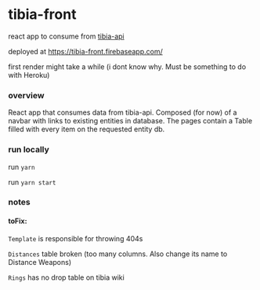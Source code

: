 # tibia-front
react app to consume from [tibia-api](https://github.com/rafaellvs/tibia-api)

deployed at https://tibia-front.firebaseapp.com/

first render might take a while (i dont know why. Must be something to do with Heroku)



### overview
React app that consumes data from tibia-api. Composed (for now) of a navbar with links to existing entities in database. The pages contain a Table filled with every item on the requested entity db.

### run locally
run `yarn`

run `yarn start`

### notes


#### toFix:

`Template` is responsible for throwing 404s

`Distances` table broken (too many columns. Also change its name to Distance Weapons)

`Rings` has no drop table on tibia wiki
